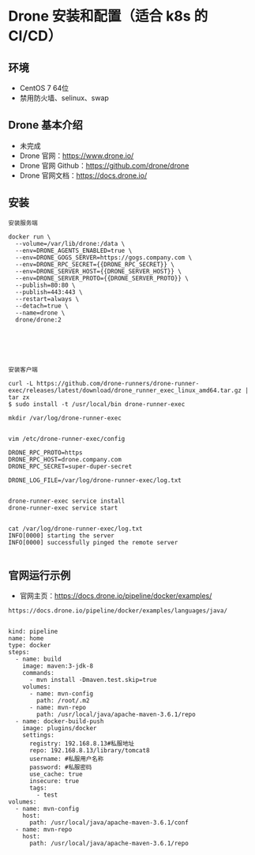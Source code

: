 # Drone 安装和配置（适合 k8s 的 CI/CD）

## 环境

- CentOS 7 64位
- 禁用防火墙、selinux、swap

## Drone 基本介绍

- 未完成
- Drone 官网：<https://www.drone.io/>
- Drone 官网 Github：<https://github.com/drone/drone>
- Drone 官网文档：<https://docs.drone.io/>


## 安装

```
安装服务端

docker run \
  --volume=/var/lib/drone:/data \
  --env=DRONE_AGENTS_ENABLED=true \
  --env=DRONE_GOGS_SERVER=https://gogs.company.com \
  --env=DRONE_RPC_SECRET={{DRONE_RPC_SECRET}} \
  --env=DRONE_SERVER_HOST={{DRONE_SERVER_HOST}} \
  --env=DRONE_SERVER_PROTO={{DRONE_SERVER_PROTO}} \
  --publish=80:80 \
  --publish=443:443 \
  --restart=always \
  --detach=true \
  --name=drone \
  drone/drone:2






安装客户端

curl -L https://github.com/drone-runners/drone-runner-exec/releases/latest/download/drone_runner_exec_linux_amd64.tar.gz | tar zx
$ sudo install -t /usr/local/bin drone-runner-exec

mkdir /var/log/drone-runner-exec


vim /etc/drone-runner-exec/config

DRONE_RPC_PROTO=https
DRONE_RPC_HOST=drone.company.com
DRONE_RPC_SECRET=super-duper-secret

DRONE_LOG_FILE=/var/log/drone-runner-exec/log.txt


drone-runner-exec service install
drone-runner-exec service start


cat /var/log/drone-runner-exec/log.txt
INFO[0000] starting the server
INFO[0000] successfully pinged the remote server


```


##  官网运行示例

- 官网主页：<https://docs.drone.io/pipeline/docker/examples/>


```
https://docs.drone.io/pipeline/docker/examples/languages/java/


kind: pipeline
name: home
type: docker
steps:
  - name: build
    image: maven:3-jdk-8
    commands:
      - mvn install -Dmaven.test.skip=true
    volumes:
      - name: mvn-config
        path: /root/.m2
      - name: mvn-repo
        path: /usr/local/java/apache-maven-3.6.1/repo
  - name: docker-build-push
    image: plugins/docker
    settings:
      registry: 192.168.8.13#私服地址
      repo: 192.168.8.13/library/tomcat8
      username: #私服用户名称
      password: #私服密码
      use_cache: true
      insecure: true
      tags:
        - test
volumes:
  - name: mvn-config
    host:
      path: /usr/local/java/apache-maven-3.6.1/conf
  - name: mvn-repo
    host:
      path: /usr/local/java/apache-maven-3.6.1/repo



```

